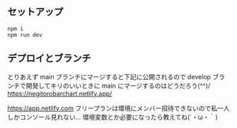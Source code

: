 ## セットアップ

```npm
npm i
npm run dev
```

## デプロイとブランチ

とりあえず main ブランチにマージすると下記に公開されるので develop ブランチで開発してキリのいいときに main にマージするのはどうだろう(^^)/  
https://negitorobarchart.netlify.app/


https://app.netlify.com
フリープランは環境にメンバー招待できないので私一人しかコンソール見れない…
環境変数とか必要になったら教えてね(´・ω・｀)
